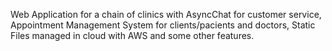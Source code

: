 Web Application for a chain of clinics with AsyncChat for customer service, Appointment Management System for clients/pacients and doctors, Static Files managed in cloud with AWS and some other features.
